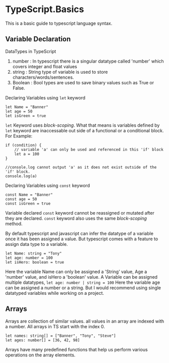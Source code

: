 # TypeScript.Basics
This is a basic guide to typescript language syntax.

## **Variable Declaration**

DataTypes in TypeScript
1. number : In typescript there is a singular datatype called 'number' which covers integer and float values
2. string : String type of variable is used to store characters/words/sentences.
3. Boolean : Bool types are used to save binary values such as True or False.

Declaring Variables using ```let``` keyword
```
let Name = "Banner"
let age = 50
let isGreen = true
```
```let``` Keyword uses *block-scoping*. What that means is variables defined by ```let``` keyword are inaccessable out side of a functional or a conditional block.
For Example:
```
if (condition) {
    // variable 'a' can only be used and referenced in this 'if' block
    let a = 100
}

//console.log cannot output 'a' as it does not exist outside of the 'if' block.
console.log(a)
```

Declaring Variables using ```const``` keyword
```
const Name = "Banner"
const age = 50
const isGreen = true
```
Variable declared ```const``` keyword cannot be reassigned or mutated after they are declared. ```const``` keyword also uses the same *block-scoping* method.

By default typescript and javascript can infer the datatype of a variable once it has been assigned a value. But typescript comes with a feature to assign data type to a variable.
```
let Name: string = "Tony"
let age: number = 100
let isHero: boolean = true
```
Here the variable Name can only be assigned a 'String' value, Age a 'number' value, and isHero a 'boolean' value.
A Variable can be assigned multiple datatypes,
```let age: number | string = 100```
Here the variable age can be assigned a number or a string. But I would recommend using single datatyped variables while working on a project. 

## **Arrays**

Arrays are collection of similar values. all values in an array are indexed with a number. All arrays in TS start with the index 0.
```
let names: string[] = ["Banner", "Tony", "Steve"]
let ages: number[] = [36, 42, 98]
```

Arrays have many predefined functions that help us perform various operations on the array elements.


